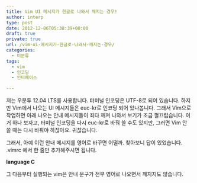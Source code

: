 ```yaml
---
title: Vim UI 메시지가 한글로 나와서 깨지는 경우!
author: interp
type: post
date: 2012-12-06T05:38:39+00:00
draft: true
private: true
url: /vim-ui-메시지가-한글로-나와서-깨지는-경우/
categories:
  - 미분류
tags:
  - vim
  - 인코딩
  - 인터페이스

---
```

저는 우분투 12.04 LTS를 사용합니다. 터미널 인코딩은 UTF-8로 되어 있습니다. 하지만 Vim에서 나오는 UI 메시지들은 euc-kr로 인코딩 되어 있나봅니다. 그래서 Vim으로 작업하면 아래 나오는 안내 메시지들이 죄다 깨져 나와서 보기가 조금 껄끄럽습니다. 이거 하나 보자고, 터미널 인코딩을 다시 euc-kr로 바꿔 쓸 수도 있지만, 그러면 Vim 안 쓸 때는 다시 바꿔야 하잖아요. 귀찮습니다. 

그래서, 아예 이런 안내 메시지를 영어로 바꾸면 어떨까. 찾아보니 답이 있었습니다. .vimrc 에서 한 줄만 추가해주시면 됩니다.

**language C**

그 다음부터 실행되는 vim은 안내 문구가 전부 영어로 나오면서 깨지지도 않습니다.